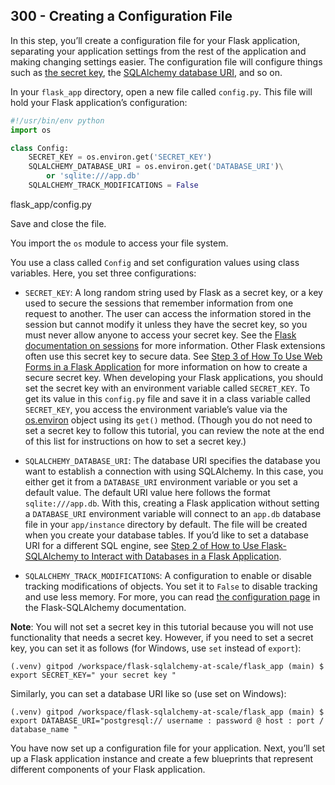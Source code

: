 ## 300 - Creating a Configuration File

In this step, you’ll create a configuration file for your Flask application, separating your application settings from the rest of the application and making changing settings easier. The configuration file will configure things such as [the secret key](https://flask.palletsprojects.com/en/2.2.x/api/#sessions), the [SQLAlchemy database URI](https://www.digitalocean.com/community/tutorials/how-to-use-flask-sqlalchemy-to-interact-with-databases-in-a-flask-application#step-2-setting-up-the-database-and-model), and so on.

In your ```flask_app``` directory, open a new file called ```config.py```. This file will hold your Flask application’s configuration:

```python title="config.py"
#!/usr/bin/env python
import os

class Config:
    SECRET_KEY = os.environ.get('SECRET_KEY')
    SQLALCHEMY_DATABASE_URI = os.environ.get('DATABASE_URI')\
        or 'sqlite:///app.db'
    SQLALCHEMY_TRACK_MODIFICATIONS = False
```
flask_app/config.py

Save and close the file.

You import the ```os``` module to access your file system.

You use a class called ```Config``` and set configuration values using class variables. Here, you set three configurations:

- ```SECRET_KEY```: A long random string used by Flask as a secret key, or a key used to secure the sessions that remember information from one request to another. The user can access the information stored in the session but cannot modify it unless they have the secret key, so you must never allow anyone to access your secret key. See the [Flask documentation on sessions](https://flask.palletsprojects.com/en/2.2.x/api/#sessions) for more information. Other Flask extensions often use this secret key to secure data. See [Step 3 of How To Use Web Forms in a Flask Application](https://www.digitalocean.com/community/tutorials/how-to-use-web-forms-in-a-flask-application#step-3-handling-form-requests) for more information on how to create a secure secret key. When developing your Flask applications, you should set the secret key with an environment variable called ```SECRET_KEY```. To get its value in this ```config.py``` file and save it in a class variable called ```SECRET_KEY```, you access the environment variable’s value via the [os.environ](https://docs.python.org/3/library/os.html#os.environ) object using its ```get()``` method. (Though you do not need to set a secret key to follow this tutorial, you can review the note at the end of this list for instructions on how to set a secret key.)

- ```SQLALCHEMY_DATABASE_URI```: The database URI specifies the database you want to establish a connection with using SQLAlchemy. In this case, you either get it from a ```DATABASE_URI``` environment variable or you set a default value. The default URI value here follows the format ```sqlite:///app.db```. With this, creating a Flask application without setting a ```DATABASE_URI``` environment variable will connect to an ```app.db``` database file in your ```app/instance``` directory by default. The file will be created when you create your database tables. If you’d like to set a database URI for a different SQL engine, see [Step 2 of How to Use Flask-SQLAlchemy to Interact with Databases in a Flask Application](https://www.digitalocean.com/community/tutorials/how-to-use-flask-sqlalchemy-to-interact-with-databases-in-a-flask-application#step-2-setting-up-the-database-and-model).

- ```SQLALCHEMY_TRACK_MODIFICATIONS```: A configuration to enable or disable tracking modifications of objects. You set it to ```False``` to disable tracking and use less memory. For more, you can read [the configuration page](https://flask-sqlalchemy.palletsprojects.com/en/2.x/config/) in the Flask-SQLAlchemy documentation.

**Note**: You will not set a secret key in this tutorial because you will not use functionality that needs a secret key. However, if you need to set a secret key, you can set it as follows (for Windows, use ```set``` instead of ```export```):

```
(.venv) gitpod /workspace/flask-sqlalchemy-at-scale/flask_app (main) $ export SECRET_KEY=" your secret key "
```

Similarly, you can set a database URI like so (use set on Windows):

```
(.venv) gitpod /workspace/flask-sqlalchemy-at-scale/flask_app (main) $ export DATABASE_URI="postgresql:// username : password @ host : port / database_name "
```

You have now set up a configuration file for your application. Next, you’ll set up a Flask application instance and create a few blueprints that represent different components of your Flask application.